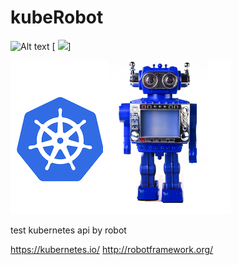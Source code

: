 # kubeRobot


![Alt text](https://github.com/valdemarpavesi/kubeRobot/master/kuberobot.png?raw=true "Optional Title")
[ ![](https://github.com/valdemarpavesi/kubeRobot/master/kuberobot.png)]

![alt text](https://raw.githubusercontent.com/valdemarpavesi/kubeRobot/master/kuberobot.png)

test kubernetes api by robot

https://kubernetes.io/
http://robotframework.org/



